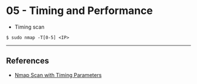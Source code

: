 # 05 - Timing and Performance

- Timing scan

`$ sudo nmap -T[0-5] <IP>`

---
## References

- [Nmap Scan with Timing Parameters](https://www.hackingarticles.in/nmap-scan-with-timing-parameters/)
